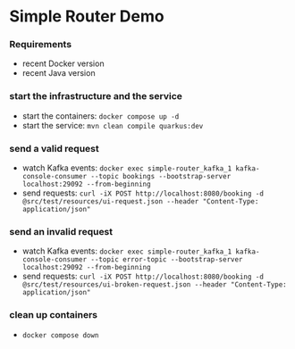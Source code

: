 # Simple Router Demo

### Requirements
- recent Docker version
- recent Java version

### start the infrastructure and the service
- start the containers: `docker compose up -d`
- start the service: `mvn clean compile quarkus:dev`

### send a valid request
- watch Kafka events: `docker exec simple-router_kafka_1 kafka-console-consumer --topic bookings --bootstrap-server localhost:29092 --from-beginning`
- send requests: `curl -iX POST http://localhost:8080/booking -d @src/test/resources/ui-request.json --header "Content-Type: application/json"`

### send an invalid request
- watch Kafka events: `docker exec simple-router_kafka_1 kafka-console-consumer --topic error-topic --bootstrap-server localhost:29092 --from-beginning`
- send requests: `curl -iX POST http://localhost:8080/booking -d @src/test/resources/ui-broken-request.json --header "Content-Type: application/json"`

### clean up containers
- `docker compose down`